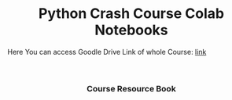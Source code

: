 <div align='center'>
<h1>Python Crash Course Colab Notebooks</h1>
</div>

<div>
  <span>Here You can access Goodle Drive Link of whole Course: </span>
  <a href='https://drive.google.com/drive/folders/1cW8-7wOi1TtWgJB5wRUEQDb-6mlugbAx?usp=drive_link'>link</a>
</div>
<br><br>
<div align="center" style="width: 0%;">
  <img style="width: 0%;" src="https://github.com/user-attachments/assets/2bd1ecbe-ea09-4631-8fc2-6744b3c2962c" alt="Screenshot">
</div>


<div align='center'>
  <h3 >Course Resource Book</h3>
</div>
